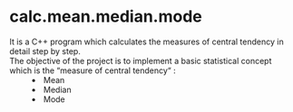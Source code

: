 # calc.mean.median.mode

<dl>  
        <dt>It is a C++ program which calculates the measures of central tendency in detail step by step.</dt>
        <dt>The objective of the project is to implement a basic statistical concept which is the “measure of central tendency“ :</dt>
        <dd> <li>Mean</li> </dd> 
        <dd> <li> Median </li> </dd>
        <dd> <li> Mode </li> </dd>
</dl>
